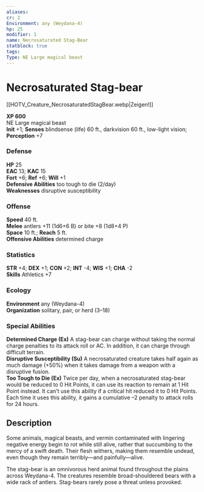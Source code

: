 ```yaml
---
aliases: 
cr: 2
Environment: any (Weydana-4)  
hp: 25
modifier: 1
name: Necrosaturated Stag-Bear
statblock: true
tags: 
Type: NE Large magical beast  
---
```


# Necrosaturated Stag-bear

[[HOTV_Creature_NecrosaturatedStagBear.webp|Zeigen!]]

**XP 600**  
NE Large magical beast  
**Init** +1; **Senses** blindsense (life) 60 ft., darkvision 60 ft., low-light vision; **Perception** +7  

### Defense

**HP** 25  
**EAC** 13; **KAC** 15  
**Fort** +6; **Ref** +6; **Will** +1  
**Defensive Abilities** too tough to die (2/day)  
**Weaknesses** disruptive susceptibility

### Offense

**Speed** 40 ft.  
**Melee** antlers +11 (1d6+6 B) or bite +8 (1d8+4 P)  
**Space** 10 ft.; **Reach** 5 ft.  
**Offensive Abilities** determined charge

### Statistics

**STR** +4; **DEX** +1; **CON** +2; **INT** -4; **WIS** +1; **CHA** -2  
**Skills** Athletics +7

### Ecology

**Environment** any (Weydana-4)  
**Organization** solitary, pair, or herd (3–18)

### Special Abilities

**Determined Charge (Ex)** A stag-bear can charge without taking the normal charge penalties to its attack roll or AC. In addition, it can charge through difficult terrain.  
**Disruptive Susceptibility (Su)** A necrosaturated creature takes half again as much damage (+50%) when it takes damage from a weapon with a disruptive fusion.  
**Too Tough to Die (Ex)** Twice per day, when a necrosaturated stag-bear would be reduced to 0 Hit Points, it can use its reaction to remain at 1 Hit Point instead. It can’t use this ability if a critical hit reduced it to 0 Hit Points. Each time it uses this ability, it gains a cumulative –2 penalty to attack rolls for 24 hours.

## Description

Some animals, magical beasts, and vermin contaminated with lingering negative energy begin to rot while still alive, rather that succumbing to the mercy of a swift death. Their flesh withers, making them resemble undead, even though they remain terribly—and painfully—alive.  
  
The stag-bear is an omnivorous herd animal found throughout the plains across Weydana-4. The creatures resemble broad-shouldered bears with a wide rack of antlers. Stag-bears rarely pose a threat unless provoked.
